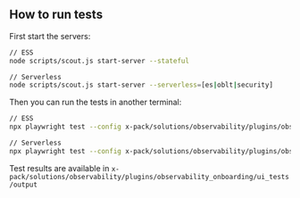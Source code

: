 ## How to run tests

First start the servers:

```bash
// ESS
node scripts/scout.js start-server --stateful

// Serverless
node scripts/scout.js start-server --serverless=[es|oblt|security]
```

Then you can run the tests in another terminal:

```bash
// ESS
npx playwright test --config x-pack/solutions/observability/plugins/observability_onboarding/ui_tests/playwright.config.ts --grep @ess

// Serverless
npx playwright test --config x-pack/solutions/observability/plugins/observability_onboarding/ui_tests/playwright.config.ts --grep @svlOblt
```

Test results are available in `x-pack/solutions/observability/plugins/observability_onboarding/ui_tests/output`
